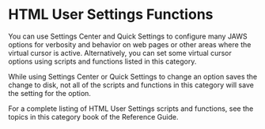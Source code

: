 # HTML User Settings Functions

You can use Settings Center and Quick Settings to configure many JAWS
options for verbosity and behavior on web pages or other areas where the
virtual cursor is active. Alternatively, you can set some virtual cursor
options using scripts and functions listed in this category.

While using Settings Center or Quick Settings to change an option saves
the change to disk, not all of the scripts and functions in this
category will save the setting for the option.

For a complete listing of HTML User Settings scripts and functions, see
the topics in this category book of the Reference Guide.
